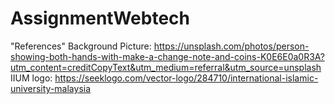 # AssignmentWebtech
"References"
Background Picture:
https://unsplash.com/photos/person-showing-both-hands-with-make-a-change-note-and-coins-K0E6E0a0R3A?utm_content=creditCopyText&utm_medium=referral&utm_source=unsplash
IIUM logo:
https://seeklogo.com/vector-logo/284710/international-islamic-university-malaysia
